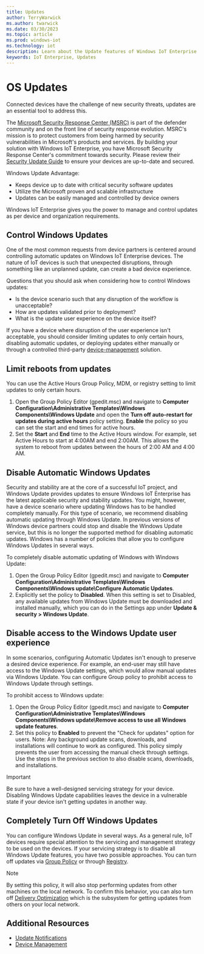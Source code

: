 ```yaml
---
title: Updates
author: TerryWarwick
ms.author: twarwick
ms.date: 03/30/2023
ms.topic: article
ms.prod: windows-iot
ms.technology: iot
description: Learn about the Update features of Windows IoT Enterprise.
keywords: IoT Enterprise, Updates
---
```


# OS Updates

Connected devices have the challenge of new security threats, updates are an essential tool to address this.

The [Microsoft Security Response Center (MSRC)](https://www.microsoft.com/msrc?rtc=1) is part of the defender community and on the front line of security response evolution. MSRC's mission is to protect customers from being harmed by security vulnerabilities in Microsoft's products and services. By building your solution with Windows IoT Enterprise, you have Microsoft Security Response Center's commitment towards security. Please review their [Security Update Guide](https://msrc.microsoft.com/update-guide/) to ensure your devices are up-to-date and secured.

Windows Update Advantage:

* Keeps device up to date with critical security software updates​
* Utilize the Microsoft proven and scalable infrastructure
* Updates can be easily managed and controlled by device owners

Windows IoT Enterprise gives you the power to manage and control updates as per device and organization requirements.

## Control Windows Updates

One of the most common requests from device partners is centered around controlling automatic updates on Windows IoT Enterprise devices. The nature of IoT devices is such that unexpected disruptions, through something like an unplanned update, can create a bad device experience.

Questions that you should ask when considering how to control Windows updates:

* Is the device scenario such that any disruption of the workflow is unacceptable?
* How are updates validated prior to deployment?
* What is the update user experience on the device itself?

If you have a device where disruption of the user experience isn't acceptable, you should consider limiting updates to only certain hours, disabling automatic updates, or deploying updates either manually or through a controlled third-party [device-management](../Device-Management/Device-Management-Overview.md) solution.

## Limit reboots from updates

You can use the Active Hours Group Policy, MDM, or registry setting to limit updates to only certain hours.

1. Open the Group Policy Editor (gpedit.msc) and navigate to **Computer Configuration\Administrative Templates\Windows Components\Windows Update** and open the **Turn off auto-restart for updates during active hours** policy setting. **Enable** the policy so you can set the start and end times for active hours.
2. Set the **Start** and **End** time to the Active Hours window. For example, set Active Hours to start at 4:00AM and end 2:00AM. This allows the system to reboot from updates between the hours of 2:00 AM and 4:00 AM.

## Disable Automatic Windows Updates

Security and stability are at the core of a successful IoT project, and Windows Update provides updates to ensure Windows IoT Enterprise has the latest applicable security and stability updates. You might, however, have a device scenario where updating Windows has to be handled completely manually. For this type of scenario, we recommend disabling automatic updating through Windows Update. In previous versions of Windows device partners could stop and disable the Windows Update service, but this is no longer the supported method for disabling automatic updates. Windows has a number of policies that allow you to configure Windows Updates in several ways.

To completely disable automatic updating of Windows with Windows Update:

1. Open the Group Policy Editor (gpedit.msc) and navigate to **Computer Configuration\Administrative Templates\Windows Components\Windows update\Configure Automatic Updates**.
2. Explicitly set the policy to **Disabled**. When this setting is set to Disabled, any available updates from Windows Update must be downloaded and installed manually, which you can do in the Settings app under **Update & security > Windows Update**.

## Disable access to the Windows Update user experience

In some scenarios, configuring Automatic Updates isn't enough to preserve a desired device experience. For example, an end-user may still have access to the Windows Update settings, which would allow manual updates via Windows Update. You can configure Group policy to prohibit access to Windows Update through settings.

To prohibit access to Windows update:

1. Open the Group Policy Editor (gpedit.msc) and navigate to **Computer Configuration\Administrative Templates\Windows Components\Windows update\Remove access to use all Windows update features**.
2. Set this policy to **Enabled** to prevent the "Check for updates" option for users. Note: Any background update scans, downloads, and installations will continue to work as configured. This policy simply prevents the user from accessing the manual check through settings. Use the steps in the previous section to also disable scans, downloads, and installations.

> [!IMPORTANT]
>
> Be sure to have a well-designed servicing strategy for your device. Disabling Windows Update capabilities leaves the device in a vulnerable state if your device isn't getting updates in another way.

## Completely Turn Off Windows Updates

You can configure Windows Update in several ways. As a general rule, IoT devices require special attention to the servicing and management strategy to be used on the devices. If your servicing strategy is to disable all Windows Update features, you have two possible approaches. You can turn off updates via [Group Policy](/windows-hardware/manufacture/desktop/iot-ent-configure-policy-settings#windows-update-summary) or through [Registry](/windows/privacy/manage-connections-from-windows-operating-system-components-to-microsoft-services#bkmk-wu).

> [!NOTE]
>
> By setting this policy, it will also stop performing updates from other machines on the local network. To confirm this behavior, you can also turn off [Delivery Optimization](/windows/privacy/manage-connections-from-windows-operating-system-components-to-microsoft-services#28-delivery-optimization) which is the subsystem for getting updates from others on your local network.

## Additional Resources

* [Update Notifications](../Branding-Features/Update-Notification.md)
* [Device Management](../Device-Management/Device-Management-Overview.md)
